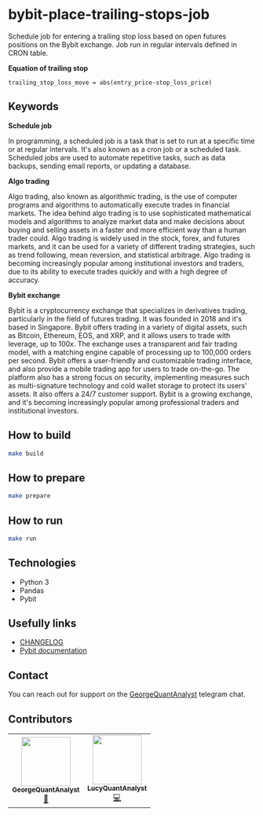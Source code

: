 # bybit-place-trailing-stops-job
Schedule job for entering a trailing stop loss based on open futures positions on the Bybit exchange. Job run in regular intervals defined in CRON table.

**Equation of trailing stop**
```
trailing_stop_loss_move = abs(entry_price-stop_loss_price)
```

## Keywords
**Schedule job**

In programming, a scheduled job is a task that is set to run at a specific time or at regular intervals. It's also known as a cron job or a scheduled task. Scheduled jobs are used to automate repetitive tasks, such as data backups, sending email reports, or updating a database.

**Algo trading**

Algo trading, also known as algorithmic trading, is the use of computer programs and algorithms to automatically execute trades in financial markets. The idea behind algo trading is to use sophisticated mathematical models and algorithms to analyze market data and make decisions about buying and selling assets in a faster and more efficient way than a human trader could. Algo trading is widely used in the stock, forex, and futures markets, and it can be used for a variety of different trading strategies, such as trend following, mean reversion, and statistical arbitrage. Algo trading is becoming increasingly popular among institutional investors and traders, due to its ability to execute trades quickly and with a high degree of accuracy.

**Bybit exchange**

Bybit is a cryptocurrency exchange that specializes in derivatives trading, particularly in the field of futures trading. It was founded in 2018 and it's based in Singapore. Bybit offers trading in a variety of digital assets, such as Bitcoin, Ethereum, EOS, and XRP, and it allows users to trade with leverage, up to 100x. The exchange uses a transparent and fair trading model, with a matching engine capable of processing up to 100,000 orders per second. Bybit offers a user-friendly and customizable trading interface, and also provide a mobile trading app for users to trade on-the-go. The platform also has a strong focus on security, implementing measures such as multi-signature technology and cold wallet storage to protect its users’ assets. It also offers a 24/7 customer support. Bybit is a growing exchange, and it's becoming increasingly popular among professional traders and institutional investors.

## How to build
```bash
make build
```

## How to prepare
```bash
make prepare
```

## How to run
```bash
make run
```

## Technologies
* Python 3
* Pandas
* Pybit

## Usefully links
* [CHANGELOG](CHANGELOG.md)
* [Pybit documentation](https://github.com/bybit-exchange/pybit)

## Contact
You can reach out for support on the [GeorgeQuantAnalyst](https://t.me/GeorgeQunatAnalyst) telegram chat.

## Contributors


<!-- ALL-CONTRIBUTORS-LIST:START - Do not remove or modify this section -->
<!-- prettier-ignore-start -->
<!-- markdownlint-disable -->
<table>
  <tr>
     <td align="center"><a href="https://github.com/GeorgeQuantAnalyst"><img src="https://avatars.githubusercontent.com/u/112611533?v=4" width="100px;" alt=""/><br /><sub><b>GeorgeQuantAnalyst</b></sub></a><br /><a href="https://github.com/GeorgeQuantAnalyst" title="Ideas">🤔</a></td>
    <td align="center"><a href="https://github.com/LucyQuantAnalyst"><img src="https://avatars.githubusercontent.com/u/115091833?v=4" width="100px;" alt=""/><br /><sub><b>LucyQuantAnalyst</b></sub></a><br /><a href="https://github.com/LucyQuantAnalyst" title="Code">💻</a></td>
  </tr>
</table>
